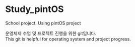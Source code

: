 # Study_pintOS
School project. Using pintOS  project

운영체제 수업 및 프로젝트 진행을 위한 git입니다.<br>
This git is helpful for operating system and project progress.

